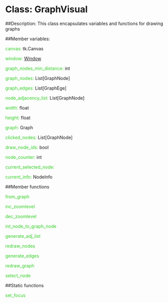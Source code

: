 
<style>
a.member_var   {color: #32ce25;}
a.member_func   {color: #32ce25;}
</style>

# Class: GraphVisual

##Description:
This class encapsulates variables and functions for drawing graphs

##Member variables:

<a class="member_var">canvas:</a> tk.Canvas

<a class="member_var">window:</a> [Window](classes/window.md)

<a class="member_var">graph_nodes_min_distance:</a> int

<a class="member_var">graph_nodes:</a> List[GraphNode]

<a class="member_var">graph_edges:</a> List[GraphEge]

<a class="member_var">node_adjacency_list:</a> List[GraphNode]

<a class="member_var">width:</a> float

<a class="member_var">height:</a> float

<a class="member_var">graph:</a> Graph

<a class="member_var">clicked_nodes:</a> List[GraphNode]

<a class="member_var">draw_node_ids:</a> bool

<a class="member_var">node_counter:</a> int

<a class="member_var">current_selected_node:</a>

<a class="member_var">current_info:</a> NodeInfo

##Member functions

<a class="member_func">from_graph</a>

<a class="member_func">inc_zoomlevel</a>

<a class="member_func">dec_zoomlevel</a>

<a class="member_func">int_node_to_graph_node</a>

<a class="member_func">generate_adj_list</a>

<a class="member_func">redraw_nodes</a>

<a class="member_func">generate_edges</a>

<a class="member_func">redraw_graph</a>

<a class="member_func">select_node</a>


##Static functions

<a class="member_func">set_focus</a>
